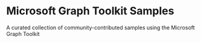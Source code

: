 # Microsoft Graph Toolkit Samples
A curated collection of community-contributed samples using the Microsoft Graph Toolkit
